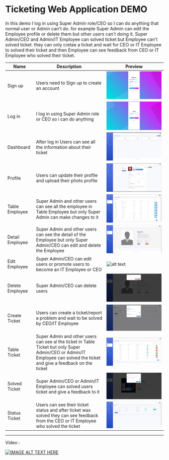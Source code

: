 # Ticketing Web Application DEMO
In this demo I log in using Super Admin role/CEO so I can do anything that normal user or Admin can't do. for example Super Admin can edit the Employee profile or delete them but other users can't doing it. Super Admin/CEO and Admin/IT Employee can solved ticket but Employee can't solved ticket. they can only cretae a ticket and wait for CEO or IT Employee to solved their ticket and then Employee can see feedback from CEO or IT Employee who solved their ticket.

| Name  | Description | Preview |
| ------------- | ------------- |------------- |
| Sign up | Users need to Sign up to create an account | ![alt text](./doc/signup.png) |
| Log in | I log in using Super Admin role or CEO so i can do anything | ![alt text](./doc/login.png) |
| Dashboard | After log in Users can see all the information about their ticket | ![alt text](./doc/dashboard.png) |
| Profile | Users can update their profile and upload their photo profile | ![alt text](./doc/profile.png) |
| Table Employee | Super Admin and other users can see all the employee in Table Employee but only Super Admin can make changes to it | ![alt text](./doc/view-employee.png) |
| Detail Employee | Super Admin and other users can see the detail of the Employee but only Super Admin/CEO can edit and delete the Employee | ![alt text](./doc/detail-employee.png) |
| Edit Employee | Super Admin/CEO can edit users or promote users to become an IT Employee or CEO | ![alt text](./doc/edit-profile-by-ceo.png) |
| Delete Employee | Super Admin/CEO can delete users | ![alt text](./doc/delete-employee.png) |
| Create Ticket | Users can create a ticket/report a problem and wait to be solved by CEO/IT Employee | ![alt text](./doc/report-prob.png) |
| Table Ticket | Super Admin and other users can see al the ticket in Table Ticket but only Super Admin/CEO or Admin/IT Employee can solved the ticket and give a feedback on the ticket | ![alt text](./doc/all-ticket.png) |
| Solved Ticket | Super Admin/CEO or Admin/IT Employee can solved users ticket and give a feedback to it | ![alt text](./doc/feedback-ticket.png) |
| Status Ticket | Users can see their ticket status and after ticket was solved they can see feedback from the CEO or IT Employee who solved the ticket| ![alt text](./doc/my-ticket.png) |
---
Video :

[![IMAGE ALT TEXT HERE](https://img.youtube.com/vi/X61UqD_2ywQ/0.jpg)](https://www.youtube.com/watch?v=X61UqD_2ywQ)
